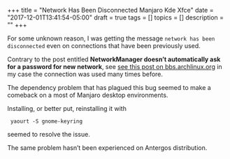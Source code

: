 +++
title = "Network Has Been Disconnected Manjaro Kde Xfce"
date = "2017-12-01T13:41:54-05:00"
draft = true
tags = []
topics = []
description = ""
+++

<p>For some unknown reason, I was getting the message <code>network has been disconnected</code> even on connections that have been previously used.</p>

<p>Contrary to the post entitled <strong>NetworkManager doesn’t automatically ask for a password for new network</strong>, see <a href="https://bbs.archlinux.org/viewtopic.php?id=142066" target="_blank">see this post on bbs.archlinux.org</a> in my case the connection was used many times before.</p>

<p>The dependency problem that has plagued this bug seemed to make a comeback on a most of Manjaro desktop environments.</p>

<p>Installing, or better put, reinstalling it with</p>

<pre><code> yaourt -S gnome-keyring
</code></pre>

<p>seemed to resolve the issue.</p>

<p>The same problem hasn’t been experienced on Antergos distribution.</p>
